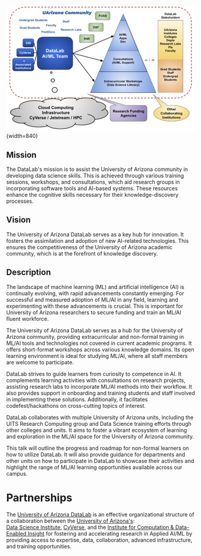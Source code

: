 
![DataLab Ecosystem](images/DataLab_Ecosystem.png){width=840}


## Mission

The DataLab's mission is to assist the University of Arizona community in developing data science skills. This is achieved through various training sessions, workshops, and consultations, which aid research groups in incorporating software tools and AI-based systems. These resources enhance the cognitive skills necessary for their knowledge-discovery processes.


## Vision
The University of Arizona DataLab serves as a key hub for innovation. It fosters the assimilation and adoption of new AI-related technologies. This ensures the competitiveness of the University of Arizona academic community, which is at the forefront of knowledge discovery.

## Description

The landscape of machine learning (ML) and artificial intelligence (AI) is continually evolving, with rapid advancements constantly emerging. For successful and measured adoption of ML/AI in any field, learning and experimenting with these advancements is crucial. This is important for University of Arizona researchers to secure funding and train an ML/AI fluent workforce.

The University of Arizona DataLab serves as a hub for the University of Arizona community, providing extracurricular and non-formal training in ML/AI tools and technologies not covered in current academic programs. It offers short-format workshops across various knowledge domains. Its open learning environment is ideal for studying ML/AI, where all staff members are welcome to participate.

DataLab strives to guide learners from curiosity to competence in AI. It complements learning activities with consultations on research projects, assisting research labs to incorporate ML/AI methods into their workflow. It also provides support in onboarding and training students and staff involved in implementing these solutions. Additionally, it facilitates codefest/hackathons on cross-cutting topics of interest.

DataLab collaborates with multiple University of Arizona units, including the UITS Research Computing group and Data Science training efforts through other colleges and units. It aims to foster a vibrant ecosystem of learning and exploration in the ML/AI space for the University of Arizona community.

This talk will outline the progress and roadmap for non-formal learners on how to utilize DataLab. It will also provide guidance for departments and other units on how to participate in DataLab to showcase their activities and highlight the range of ML/AI learning opportunities available across our campus.

# Partnerships

The [University of Arizona DataLab](https://www.datascience.arizona.edu/education/uarizona-data-lab) 
is an effective organizational structure of a collaboration between the [University of Arizona's](https://www.arizona.edu/):  
[Data Science Institute](https://www.datascience.arizona.edu/), [CyVerse](https://cyverse.org/), and
the [Institute for Computation & Data-Enabled Insight](https://datainsight.arizona.edu/)
for fostering and accelerating research in Applied AI/ML by providing access to expertise,
data, collaboration, advanced infrastructure, and training opportunities.



